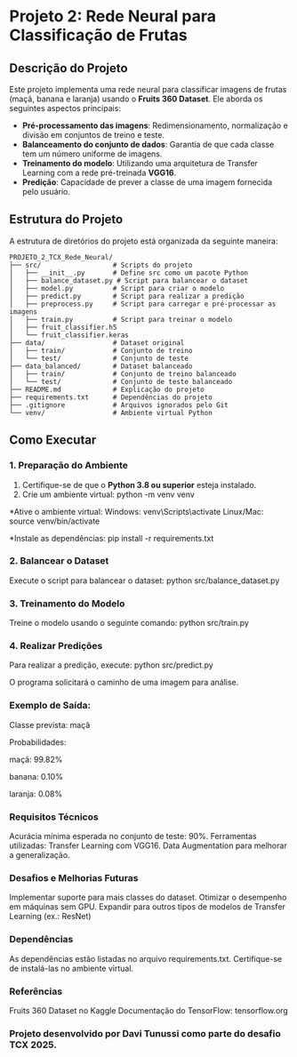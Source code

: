 # Projeto 2: Rede Neural para Classificação de Frutas

## Descrição do Projeto
Este projeto implementa uma rede neural para classificar imagens de frutas (maçã, banana e laranja) usando o **Fruits 360 Dataset**. Ele aborda os seguintes aspectos principais:
- **Pré-processamento das imagens**: Redimensionamento, normalização e divisão em conjuntos de treino e teste.
- **Balanceamento do conjunto de dados**: Garantia de que cada classe tem um número uniforme de imagens.
- **Treinamento do modelo**: Utilizando uma arquitetura de Transfer Learning com a rede pré-treinada **VGG16**.
- **Predição**: Capacidade de prever a classe de uma imagem fornecida pelo usuário.

## Estrutura do Projeto

A estrutura de diretórios do projeto está organizada da seguinte maneira:

```plaintext
PROJETO_2_TCX_Rede_Neural/
├── src/                  # Scripts do projeto
│   ├── __init__.py       # Define src como um pacote Python
│   ├── balance_dataset.py # Script para balancear o dataset
│   ├── model.py          # Script para criar o modelo
│   ├── predict.py        # Script para realizar a predição
│   ├── preprocess.py     # Script para carregar e pré-processar as imagens
│   ├── train.py          # Script para treinar o modelo
│   ├── fruit_classifier.h5
│   └── fruit_classifier.keras
├── data/                 # Dataset original
│   ├── train/            # Conjunto de treino
│   └── test/             # Conjunto de teste
├── data_balanced/        # Dataset balanceado
│   ├── train/            # Conjunto de treino balanceado
│   └── test/             # Conjunto de teste balanceado
├── README.md             # Explicação do projeto
├── requirements.txt      # Dependências do projeto
├── .gitignore            # Arquivos ignorados pelo Git
└── venv/                 # Ambiente virtual Python
```
## Como Executar

### 1. Preparação do Ambiente
1. Certifique-se de que o **Python 3.8 ou superior** esteja instalado.
2. Crie um ambiente virtual:
   python -m venv venv

*Ative o ambiente virtual:
Windows: venv\Scripts\activate
Linux/Mac: source venv/bin/activate

*Instale as dependências:
pip install -r requirements.txt


### 2. Balancear o Dataset
Execute o script para balancear o dataset:
python src/balance_dataset.py

### 3. Treinamento do Modelo
Treine o modelo usando o seguinte comando:
python src/train.py

### 4. Realizar Predições
Para realizar a predição, execute:
python src/predict.py

O programa solicitará o caminho de uma imagem para análise.

### Exemplo de Saída:
Classe prevista: maçã

Probabilidades:

  maçã: 99.82%
  
  banana: 0.10%
  
  laranja: 0.08%

### Requisitos Técnicos
Acurácia mínima esperada no conjunto de teste: 90%.
Ferramentas utilizadas:
Transfer Learning com VGG16.
Data Augmentation para melhorar a generalização.

### Desafios e Melhorias Futuras
Implementar suporte para mais classes do dataset.
Otimizar o desempenho em máquinas sem GPU.
Expandir para outros tipos de modelos de Transfer Learning (ex.: ResNet)

### Dependências
As dependências estão listadas no arquivo requirements.txt. Certifique-se de instalá-las no ambiente virtual.

### Referências
Fruits 360 Dataset no Kaggle
Documentação do TensorFlow: tensorflow.org

### Projeto desenvolvido por Davi Tunussi como parte do desafio TCX 2025.
